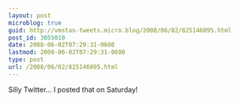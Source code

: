 ```yaml
---
layout: post
microblog: true
guid: http://vmstan-tweets.micro.blog/2008/06/02/825146095.html
post_id: 3055010
date: 2008-06-02T07:29:31-0600
lastmod: 2008-06-02T07:29:31-0600
type: post
url: /2008/06/02/825146095.html
---
```

Silly Twitter... I posted that on Saturday!
